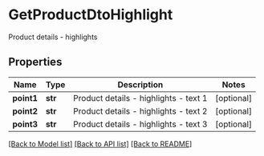 # GetProductDtoHighlight
Product details - highlights
## Properties
Name | Type | Description | Notes
------------ | ------------- | ------------- | -------------
**point1** | **str** | Product details - highlights - text 1  | [optional] 
**point2** | **str** | Product details - highlights - text 2 | [optional] 
**point3** | **str** | Product details - highlights - text 3 | [optional] 

[[Back to Model list]](../README.md#documentation-for-models) [[Back to API list]](../README.md#documentation-for-api-endpoints) [[Back to README]](../README.md)


